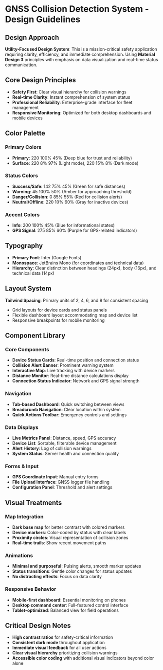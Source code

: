 # GNSS Collision Detection System - Design Guidelines

## Design Approach
**Utility-Focused Design System**: This is a mission-critical safety application requiring clarity, efficiency, and immediate comprehension. Using **Material Design 3** principles with emphasis on data visualization and real-time status communication.

## Core Design Principles
- **Safety First**: Clear visual hierarchy for collision warnings
- **Real-time Clarity**: Instant comprehension of system status
- **Professional Reliability**: Enterprise-grade interface for fleet management
- **Responsive Monitoring**: Optimized for both desktop dashboards and mobile devices

## Color Palette

### Primary Colors
- **Primary**: 220 100% 45% (Deep blue for trust and reliability)
- **Surface**: 220 8% 97% (Light mode), 220 15% 8% (Dark mode)

### Status Colors
- **Success/Safe**: 142 75% 45% (Green for safe distances)
- **Warning**: 45 100% 50% (Amber for approaching threshold)
- **Danger/Collision**: 0 85% 55% (Red for collision alerts)
- **Neutral/Offline**: 220 10% 60% (Gray for inactive devices)

### Accent Colors
- **Info**: 200 100% 45% (Blue for informational states)
- **GPS Signal**: 275 85% 60% (Purple for GPS-related indicators)

## Typography
- **Primary Font**: Inter (Google Fonts)
- **Monospace**: JetBrains Mono (for coordinates and technical data)
- **Hierarchy**: Clear distinction between headings (24px), body (16px), and technical data (14px)

## Layout System
**Tailwind Spacing**: Primary units of 2, 4, 6, and 8 for consistent spacing
- Grid layouts for device cards and status panels
- Flexible dashboard layout accommodating map and device list
- Responsive breakpoints for mobile monitoring

## Component Library

### Core Components
- **Device Status Cards**: Real-time position and connection status
- **Collision Alert Banner**: Prominent warning system
- **Interactive Map**: Live tracking with device markers
- **Distance Monitor**: Real-time distance calculations display
- **Connection Status Indicator**: Network and GPS signal strength

### Navigation
- **Tab-based Dashboard**: Quick switching between views
- **Breadcrumb Navigation**: Clear location within system
- **Quick Actions Toolbar**: Emergency controls and settings

### Data Displays
- **Live Metrics Panel**: Distance, speed, GPS accuracy
- **Device List**: Sortable, filterable device management
- **Alert History**: Log of collision warnings
- **System Status**: Server health and connection quality

### Forms & Input
- **GPS Coordinate Input**: Manual entry forms
- **File Upload Interface**: GNSS logger file handling
- **Configuration Panel**: Threshold and alert settings

## Visual Treatments

### Map Integration
- **Dark base map** for better contrast with colored markers
- **Device markers**: Color-coded by status with clear labels
- **Proximity circles**: Visual representation of collision zones
- **Real-time trails**: Show recent movement paths

### Animations
- **Minimal and purposeful**: Pulsing alerts, smooth marker updates
- **Status transitions**: Gentle color changes for status updates
- **No distracting effects**: Focus on data clarity

### Responsive Behavior
- **Mobile-first dashboard**: Essential monitoring on phones
- **Desktop command center**: Full-featured control interface
- **Tablet-optimized**: Balanced view for field operations

## Critical Design Notes
- **High contrast ratios** for safety-critical information
- **Consistent dark mode** throughout application
- **Immediate visual feedback** for all user actions
- **Clear visual hierarchy** prioritizing collision warnings
- **Accessible color coding** with additional visual indicators beyond color alone